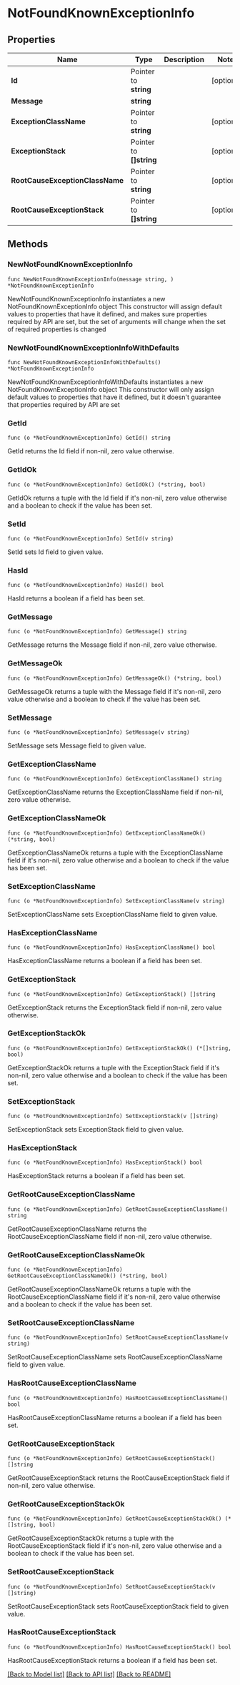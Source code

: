 # NotFoundKnownExceptionInfo

## Properties

Name | Type | Description | Notes
------------ | ------------- | ------------- | -------------
**Id** | Pointer to **string** |  | [optional] 
**Message** | **string** |  | 
**ExceptionClassName** | Pointer to **string** |  | [optional] 
**ExceptionStack** | Pointer to **[]string** |  | [optional] 
**RootCauseExceptionClassName** | Pointer to **string** |  | [optional] 
**RootCauseExceptionStack** | Pointer to **[]string** |  | [optional] 

## Methods

### NewNotFoundKnownExceptionInfo

`func NewNotFoundKnownExceptionInfo(message string, ) *NotFoundKnownExceptionInfo`

NewNotFoundKnownExceptionInfo instantiates a new NotFoundKnownExceptionInfo object
This constructor will assign default values to properties that have it defined,
and makes sure properties required by API are set, but the set of arguments
will change when the set of required properties is changed

### NewNotFoundKnownExceptionInfoWithDefaults

`func NewNotFoundKnownExceptionInfoWithDefaults() *NotFoundKnownExceptionInfo`

NewNotFoundKnownExceptionInfoWithDefaults instantiates a new NotFoundKnownExceptionInfo object
This constructor will only assign default values to properties that have it defined,
but it doesn't guarantee that properties required by API are set

### GetId

`func (o *NotFoundKnownExceptionInfo) GetId() string`

GetId returns the Id field if non-nil, zero value otherwise.

### GetIdOk

`func (o *NotFoundKnownExceptionInfo) GetIdOk() (*string, bool)`

GetIdOk returns a tuple with the Id field if it's non-nil, zero value otherwise
and a boolean to check if the value has been set.

### SetId

`func (o *NotFoundKnownExceptionInfo) SetId(v string)`

SetId sets Id field to given value.

### HasId

`func (o *NotFoundKnownExceptionInfo) HasId() bool`

HasId returns a boolean if a field has been set.

### GetMessage

`func (o *NotFoundKnownExceptionInfo) GetMessage() string`

GetMessage returns the Message field if non-nil, zero value otherwise.

### GetMessageOk

`func (o *NotFoundKnownExceptionInfo) GetMessageOk() (*string, bool)`

GetMessageOk returns a tuple with the Message field if it's non-nil, zero value otherwise
and a boolean to check if the value has been set.

### SetMessage

`func (o *NotFoundKnownExceptionInfo) SetMessage(v string)`

SetMessage sets Message field to given value.


### GetExceptionClassName

`func (o *NotFoundKnownExceptionInfo) GetExceptionClassName() string`

GetExceptionClassName returns the ExceptionClassName field if non-nil, zero value otherwise.

### GetExceptionClassNameOk

`func (o *NotFoundKnownExceptionInfo) GetExceptionClassNameOk() (*string, bool)`

GetExceptionClassNameOk returns a tuple with the ExceptionClassName field if it's non-nil, zero value otherwise
and a boolean to check if the value has been set.

### SetExceptionClassName

`func (o *NotFoundKnownExceptionInfo) SetExceptionClassName(v string)`

SetExceptionClassName sets ExceptionClassName field to given value.

### HasExceptionClassName

`func (o *NotFoundKnownExceptionInfo) HasExceptionClassName() bool`

HasExceptionClassName returns a boolean if a field has been set.

### GetExceptionStack

`func (o *NotFoundKnownExceptionInfo) GetExceptionStack() []string`

GetExceptionStack returns the ExceptionStack field if non-nil, zero value otherwise.

### GetExceptionStackOk

`func (o *NotFoundKnownExceptionInfo) GetExceptionStackOk() (*[]string, bool)`

GetExceptionStackOk returns a tuple with the ExceptionStack field if it's non-nil, zero value otherwise
and a boolean to check if the value has been set.

### SetExceptionStack

`func (o *NotFoundKnownExceptionInfo) SetExceptionStack(v []string)`

SetExceptionStack sets ExceptionStack field to given value.

### HasExceptionStack

`func (o *NotFoundKnownExceptionInfo) HasExceptionStack() bool`

HasExceptionStack returns a boolean if a field has been set.

### GetRootCauseExceptionClassName

`func (o *NotFoundKnownExceptionInfo) GetRootCauseExceptionClassName() string`

GetRootCauseExceptionClassName returns the RootCauseExceptionClassName field if non-nil, zero value otherwise.

### GetRootCauseExceptionClassNameOk

`func (o *NotFoundKnownExceptionInfo) GetRootCauseExceptionClassNameOk() (*string, bool)`

GetRootCauseExceptionClassNameOk returns a tuple with the RootCauseExceptionClassName field if it's non-nil, zero value otherwise
and a boolean to check if the value has been set.

### SetRootCauseExceptionClassName

`func (o *NotFoundKnownExceptionInfo) SetRootCauseExceptionClassName(v string)`

SetRootCauseExceptionClassName sets RootCauseExceptionClassName field to given value.

### HasRootCauseExceptionClassName

`func (o *NotFoundKnownExceptionInfo) HasRootCauseExceptionClassName() bool`

HasRootCauseExceptionClassName returns a boolean if a field has been set.

### GetRootCauseExceptionStack

`func (o *NotFoundKnownExceptionInfo) GetRootCauseExceptionStack() []string`

GetRootCauseExceptionStack returns the RootCauseExceptionStack field if non-nil, zero value otherwise.

### GetRootCauseExceptionStackOk

`func (o *NotFoundKnownExceptionInfo) GetRootCauseExceptionStackOk() (*[]string, bool)`

GetRootCauseExceptionStackOk returns a tuple with the RootCauseExceptionStack field if it's non-nil, zero value otherwise
and a boolean to check if the value has been set.

### SetRootCauseExceptionStack

`func (o *NotFoundKnownExceptionInfo) SetRootCauseExceptionStack(v []string)`

SetRootCauseExceptionStack sets RootCauseExceptionStack field to given value.

### HasRootCauseExceptionStack

`func (o *NotFoundKnownExceptionInfo) HasRootCauseExceptionStack() bool`

HasRootCauseExceptionStack returns a boolean if a field has been set.


[[Back to Model list]](../README.md#documentation-for-models) [[Back to API list]](../README.md#documentation-for-api-endpoints) [[Back to README]](../README.md)



